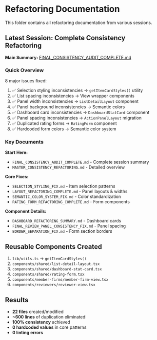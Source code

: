 # Refactoring Documentation

This folder contains all refactoring documentation from various sessions.

## Latest Session: Complete Consistency Refactoring

**Main Summary:** [FINAL_CONSISTENCY_AUDIT_COMPLETE.md](./FINAL_CONSISTENCY_AUDIT_COMPLETE.md)

### Quick Overview

8 major issues fixed:
1. ✅ Selection styling inconsistencies → `getItemCardStyles()` utility
2. ✅ List spacing inconsistencies → View wrapper components
3. ✅ Panel width inconsistencies → `ListDetailLayout` component
4. ✅ Panel background inconsistencies → Semantic colors
5. ✅ Dashboard card inconsistencies → `DashboardStatCard` component
6. ✅ Panel spacing inconsistencies → `ActionPanelLayout` migration
7. ✅ Duplicated rating forms → `RatingForm` component
8. ✅ Hardcoded form colors → Semantic color system

### Key Documents

**Start Here:**
- `FINAL_CONSISTENCY_AUDIT_COMPLETE.md` - Complete session summary
- `MASTER_CONSISTENCY_REFACTORING.md` - Detailed overview

**Core Fixes:**
- `SELECTION_STYLING_FIX.md` - Item selection patterns
- `LAYOUT_REFACTORING_COMPLETE.md` - Panel layouts & widths
- `SEMANTIC_COLOR_SYSTEM_FIX.md` - Color standardization
- `RATING_FORM_REFACTORING_COMPLETE.md` - Form components

**Component Details:**
- `DASHBOARD_REFACTORING_SUMMARY.md` - Dashboard cards
- `FINAL_REVIEW_PANEL_CONSISTENCY_FIX.md` - Panel spacing
- `BORDER_SEPARATION_FIX.md` - Form section borders

## Reusable Components Created

1. `lib/utils.ts` → `getItemCardStyles()`
2. `components/shared/list-detail-layout.tsx`
3. `components/shared/dashboard-stat-card.tsx`
4. `components/shared/rating-form.tsx`
5. `components/member-firms/member-firm-view.tsx`
6. `components/reviewers/reviewer-view.tsx`

## Results

- **22 files** created/modified
- **~600 lines** of duplication eliminated
- **100% consistency** achieved
- **0 hardcoded values** in core patterns
- **0 linting errors**

